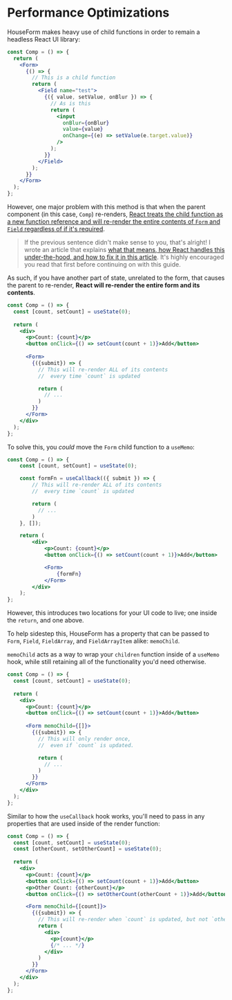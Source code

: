 # Performance Optimizations

HouseForm makes heavy use of child functions in order to remain a headless React UI library:

```jsx
const Comp = () => {
  return (
    <Form>
      {() => {
        // This is a child function
        return (
          <Field name="test">
            {({ value, setValue, onBlur }) => {
              // As is this
              return (
                <input
                  onBlur={onBlur}
                  value={value}
                  onChange={(e) => setValue(e.target.value)}
                />
              );
            }}
          </Field>
        );
      }}
    </Form>
  );
};
```

 However, one major problem with this method is that when the parent component (in this case, `Comp`) re-renders, [React treats the child function as a new function reference and will re-render the entire contents of `Form` and `Field` regardless of if it's required](https://unicorn-utterances.com/posts/functions-are-killing-react-performance#children-functions).

> If the previous sentence didn't make sense to you, that's alright! I wrote an article that explains [what that means, how React handles this under-the-hood, and how to fix it in this article](https://unicorn-utterances.com/posts/functions-are-killing-react-performance#children-functions). It's highly encouraged you read that first before continuing on with this guide.

As such, if you have another part of state, unrelated to the form, that causes the parent to re-render, **React will re-render the entire form and its contents**.

```jsx
const Comp = () => {
  const [count, setCount] = useState(0);
  
  return (
    <div>
      <p>Count: {count}</p>
      <button onClick={() => setCount(count + 1)}>Add</button>
      
      <Form>
        {({submit}) => {
          // This will re-render ALL of its contents
          //  every time `count` is updated

          return (
            // ...
          )
        }}
	  </Form>
	</div>
  );
};
```

To solve this, you _could_ move the `Form` child function to a `useMemo`:

```jsx
const Comp = () => {
    const [count, setCount] = useState(0);

    const formFn = useCallback(({ submit }) => {
        // This will re-render ALL of its contents
        //  every time `count` is updated

        return (
          // ...
        )
    }, []);

    return (
        <div>
            <p>Count: {count}</p>
            <button onClick={() => setCount(count + 1)}>Add</button>

            <Form>
                {formFn}
            </Form>
        </div>
    );
};
```

However, this introduces two locations for your UI code to live; one inside the `return`, and one above.

To help sidestep this, HouseForm has a property that can be passed to `Form`, `Field`, `FieldArray`, and `FieldArrayItem` alike: `memoChild`.

`memoChild` acts as a way to wrap your `children` function inside of a `useMemo` hook, while still retaining all of the functionality you'd need otherwise.

```jsx
const Comp = () => {
  const [count, setCount] = useState(0);
  
  return (
    <div>
      <p>Count: {count}</p>
      <button onClick={() => setCount(count + 1)}>Add</button>
      
      <Form memoChild={[]}>
        {({submit}) => {
          // This will only render once,
          //  even if `count` is updated.

          return (
            // ...
          )
        }}
	  </Form>
	</div>
  );
};
```

Similar to how the `useCallback` hook works, you'll need to pass in any properties that are used inside of the render function:

```jsx
const Comp = () => {
  const [count, setCount] = useState(0);
  const [otherCount, setOtherCount] = useState(0);
  
  return (
    <div>
      <p>Count: {count}</p>
      <button onClick={() => setCount(count + 1)}>Add</button>
      <p>Other Count: {otherCount}</p>
      <button onClick={() => setOtherCount(otherCount + 1)}>Add</button>

      <Form memoChild={[count]}>
        {({submit}) => {
          // This will re-render when `count` is updated, but not `otherCount`
          return (
            <div>
              <p>{count}</p>
              {/* ... */}
            </div>
          )
        }}
	  </Form>
	</div>
  );
};
```

